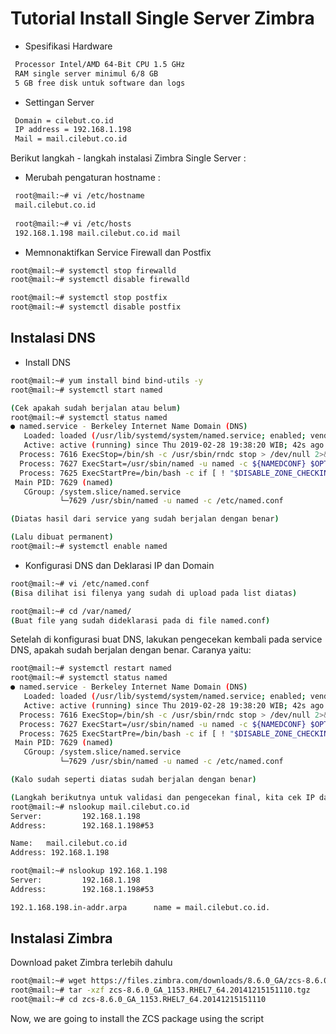 # Tutorial Install Single Server Zimbra

* Spesifikasi Hardware
```bash
 Processor Intel/AMD 64-Bit CPU 1.5 GHz
 RAM single server minimul 6/8 GB
 5 GB free disk untuk software dan logs
```

* Settingan Server
```bash
 Domain = cilebut.co.id
 IP address = 192.168.1.198
 Mail = mail.cilebut.co.id
```

Berikut langkah - langkah instalasi Zimbra Single Server :

* Merubah pengaturan hostname :
```bash
 root@mail:~# vi /etc/hostname  
 mail.cilebut.co.id
 
 root@mail:~# vi /etc/hosts  
 192.168.1.198 mail.cilebut.co.id mail
```

* Memnonaktifkan Service Firewall dan Postfix

```bash
root@mail:~# systemctl stop firewalld
root@mail:~# systemctl disable firewalld

root@mail:~# systemctl stop postfix
root@mail:~# systemctl disable postfix
```

## Instalasi DNS 

* Install DNS

```bash
root@mail:~# yum install bind bind-utils -y
root@mail:~# systemctl start named

(Cek apakah sudah berjalan atau belum)
root@mail:~# systemctl status named
● named.service - Berkeley Internet Name Domain (DNS)
   Loaded: loaded (/usr/lib/systemd/system/named.service; enabled; vendor preset: disabled)
   Active: active (running) since Thu 2019-02-28 19:38:20 WIB; 42s ago
  Process: 7616 ExecStop=/bin/sh -c /usr/sbin/rndc stop > /dev/null 2>&1 || /bin/kill -TERM $MAINPID (code=exited, status=0/SUCCESS)
  Process: 7627 ExecStart=/usr/sbin/named -u named -c ${NAMEDCONF} $OPTIONS (code=exited, status=0/SUCCESS)
  Process: 7625 ExecStartPre=/bin/bash -c if [ ! "$DISABLE_ZONE_CHECKING" == "yes" ]; then /usr/sbin/named-checkconf -z "$NAMEDCONF"; else echo "Checking of zone files is disabled"; fi (code=exited, status=0/SUCCESS)
 Main PID: 7629 (named)
   CGroup: /system.slice/named.service
           └─7629 /usr/sbin/named -u named -c /etc/named.conf

(Diatas hasil dari service yang sudah berjalan dengan benar)

(Lalu dibuat permanent)
root@mail:~# systemctl enable named
```
* Konfigurasi DNS dan Deklarasi IP dan Domain
```bash
root@mail:~# vi /etc/named.conf
(Bisa dilihat isi filenya yang sudah di upload pada list diatas)

root@mail:~# cd /var/named/
(Buat file yang sudah dideklarasi pada di file named.conf)
```
Setelah di konfigurasi buat DNS, lakukan pengecekan kembali pada service DNS, 
apakah sudah berjalan dengan benar. Caranya yaitu:

```bash
root@mail:~# systemctl restart named
root@mail:~# systemctl status named
● named.service - Berkeley Internet Name Domain (DNS)
   Loaded: loaded (/usr/lib/systemd/system/named.service; enabled; vendor preset: disabled)
   Active: active (running) since Thu 2019-02-28 19:38:20 WIB; 42s ago
  Process: 7616 ExecStop=/bin/sh -c /usr/sbin/rndc stop > /dev/null 2>&1 || /bin/kill -TERM $MAINPID (code=exited, status=0/SUCCESS)
  Process: 7627 ExecStart=/usr/sbin/named -u named -c ${NAMEDCONF} $OPTIONS (code=exited, status=0/SUCCESS)
  Process: 7625 ExecStartPre=/bin/bash -c if [ ! "$DISABLE_ZONE_CHECKING" == "yes" ]; then /usr/sbin/named-checkconf -z "$NAMEDCONF"; else echo "Checking of zone files is disabled"; fi (code=exited, status=0/SUCCESS)
 Main PID: 7629 (named)
   CGroup: /system.slice/named.service
           └─7629 /usr/sbin/named -u named -c /etc/named.conf

(Kalo sudah seperti diatas sudah berjalan dengan benar)

(Langkah berikutnya untuk validasi dan pengecekan final, kita cek IP dan Domain sudah saling terhubung atau belum)
root@mail:~# nslookup mail.cilebut.co.id
Server:         192.168.1.198
Address:        192.168.1.198#53

Name:   mail.cilebut.co.id
Address: 192.168.1.198

root@mail:~# nslookup 192.168.1.198
Server:         192.168.1.198
Address:        192.168.1.198#53

192.1.168.198.in-addr.arpa      name = mail.cilebut.co.id.
```
## Instalasi Zimbra

Download paket Zimbra terlebih dahulu 

```bash
root@mail:~# wget https://files.zimbra.com/downloads/8.6.0_GA/zcs-8.6.0_GA_1153.RHEL7_64.20141215151110.tgz
root@mail:~# tar -xzf zcs-8.6.0_GA_1153.RHEL7_64.20141215151110.tgz
root@mail:~# cd zcs-8.6.0_GA_1153.RHEL7_64.20141215151110
```
Now, we are going to install the ZCS package using the script



